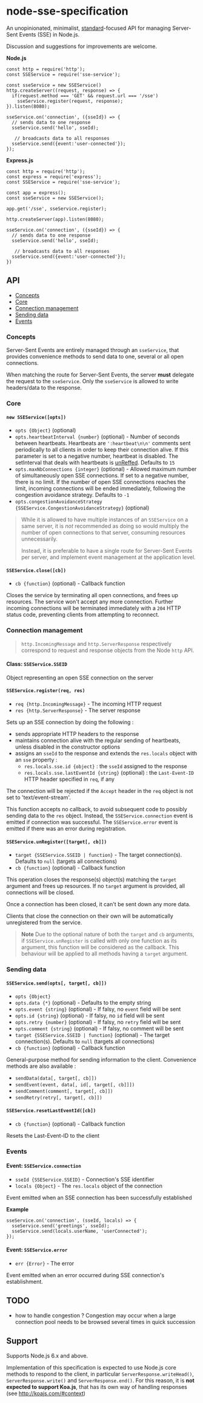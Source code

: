 # node-sse-specification

An unopinionated, minimalist, [standard](https://html.spec.whatwg.org/multipage/server-sent-events.html#server-sent-events)-focused API for managing Server-Sent Events (SSE) in Node.js.

Discussion and suggestions for improvements are welcome.

**Node.js**

    const http = require('http');
    const SSEService = require('sse-service');
    
    const sseService = new SSEService()
    http.createServer((request, response) => {
      if(request.method === 'GET' && request.url === '/sse')
        sseService.register(request, response);
    }).listen(8080);
    
    sseService.on('connection', ({sseId}) => {
      // sends data to one response
      sseService.send('hello', sseId);
       
       // broadcasts data to all responses
      sseService.send({event:'user-connected'});
    });

**Express.js**

    const http = require('http');
    const express = require('express');
    const SSEService = require('sse-service');
    
    const app = express();
    const sseService = new SSEService();

    app.get('/sse', sseService.register);
 
    http.createServer(app).listen(8080);

    sseService.on('connection', ({sseId}) => {
      // sends data to one response
      sseService.send('hello', sseId);
       
       // broadcasts data to all responses
      sseService.send({event:'user-connected'});
    })

## API

  - [Concepts](#concepts)
  - [Core](#core)
  - [Connection management](#connection-management)
  - [Sending data](#sending-data)
  - [Events](#events)

### Concepts

Server-Sent Events are entirely managed through an `sseService`, that provides convenience methods to send data to one, several or all open connections.

When matching the route for Server-Sent Events, the server **must** delegate the request to the `sseService`. Only the `sseService` is allowed to write headers/data to the response. 

### Core

#### `new SSEService([opts])`

  - `opts {Object}` (optional)
  - `opts.heartbeatInterval {number}` (optional) - Number of seconds between heartbeats. 
         Heartbeats are `':heartbeat\n\n'` comments sent periodically to all clients in order to keep their connection alive. 
         If this parameter is set to a negative number, heartbeat is disabled.
         The setInterval that deals with heartbeats is [unReffed](https://nodejs.org/api/timers.html#timers_timeout_unref).
         Defaults to `15` 
  - `opts.maxNbConnections {integer}` (optional) - Allowed maximum number of simultaneously open SSE connections. 
         If set to a negative number, there is no limit. 
         If the number of open SSE connections reaches the limit, incoming connections will be ended immediately, following the congestion avoidance strategy.
         Defaults to `-1`
  - `opts.congestionAvoidanceStrategy {SSEService.CongestionAvoidanceStrategy}` (optional)

> While it is allowed to have multiple instances of an `SSEService` on a same server, it is *not* recommended as doing so would multiply the number of open connections to that server, consuming resources unnecessarily.
>
> Instead, it is preferable to have a single route for Server-Sent Events per server, and implement event management at the application level. 

#### `SSEService.close([cb])`

  - `cb {function}` (optional) - Callback function

Closes the service by terminating all open connections, and frees up resources. The service won't accept any more connection. 
Further incoming connections will be terminated immediately with a `204` HTTP status code, preventing clients from attempting to reconnect.

### Connection management

> `http.IncomingMessage` and `http.ServerResponse` respectively correspond to request and response objects from the Node `http` API.

#### Class: `SSEService.SSEID`

Object representing an open SSE connection on the server

#### `SSEService.register(req, res)`

  - `req {http.IncomingMessage}` - The incoming HTTP request
  - `res {http.ServerResponse}` - The server response

Sets up an SSE connection by doing the following :

  - sends appropriate HTTP headers to the response 
  - maintains connection alive with the regular sending of heartbeats, unless disabled in the constructor options
  - assigns an `sseId` to the response and extends the `res.locals` object with an `sse` property :
    - `res.locals.sse.id {object}` : the `sseId` assigned to the response
    - `res.locals.sse.lastEventId {string}` (optional) : the `Last-Event-ID` HTTP header specified in `req`, if any 
       
The connection will be rejected if the `Accept` header in the `req` object is not set to 'text/event-stream'.
 
This function accepts no callback, to avoid subsequent code to possibly sending data to the `res` object. 
Instead, the `SSEService.connection` event is emitted if connection was successful. The `SSEService.error` event is emitted if there was an error during registration.
    
#### `SSEService.unRegister([target[, cb]])`

  - `target {SSEService.SSEID | function}` - The target connection(s). Defaults to `null` (targets all connections)
  - `cb {function}` (optional) - Callback function 

This operation closes the response(s) object(s) matching the `target` argument and frees up resources. If no `target` argument is provided, all connections will be closed.

Once a connection has been closed, it can't be sent down any more data. 

Clients that close the connection on their own will be automatically unregistered from the service.

> **Note** Due to the optional nature of both the `target` and `cb` arguments, if `SSEService.unRegister` is called
> with only one function as its argument, this function will be considered as the callback. This behaviour will be applied to all methods having a `target` argument.

### Sending data

#### `SSEService.send(opts[, target[, cb]])`

  - `opts {Object}`
  - `opts.data {*}` (optional) - Defaults to the empty string
  - `opts.event {string}` (optional) - If falsy, no `event` field will be sent
  - `opts.id {string}` (optional) - If falsy, no `id` field will be sent
  - `opts.retry {number}` (optional) - If falsy, no `retry` field will be sent
  - `opts.comment {string}` (optional) - If falsy, no comment will be sent
  - `target {SSEService.SSEID | function}` (optional) - The target connection(s). Defaults to `null` (targets all connections)
  - `cb {function}` (optional) - Callback function
  
General-purpose method for sending information to the client. Convenience methods are also available :
 
 - `sendData(data[, target[, cb]])`
 - `sendEvent(event, data[, id[, target[, cb]]])` 
 - `sendComment(comment[, target[, cb]])`
 - `sendRetry(retry[, target[, cb]])`
  
#### `SSEService.resetLastEventId([cb])`

  - `cb {function}` (optional) - Callback function
  
Resets the Last-Event-ID to the client

### Events

#### Event: `SSEService.connection`

  - `sseId {SSEService.SSEID}` - Connection's SSE identifier
  - `locals {Object}` - The `res.locals` object of the connection
  
Event emitted when an SSE connection has been successfully established
  
**Example**

    sseService.on('connection', (sseId, locals) => {
      sseService.send('greetings', sseId);   
      sseService.send(locals.userName, 'userConnected');
    });
    
#### Event: `SSEService.error`

  - `err {Error}` - The error

Event emitted when an error occurred during SSE connection's establishment.

## TODO

  - how to handle congestion ? Congestion may occur when a large connection pool needs to be browsed several times in quick succession

## Support

Supports Node.js 6.x and above.

Implementation of this specification is expected to use Node.js core methods to respond to the client, in particular `ServerResponse.writeHead()`, `ServerResponse.write()` and `ServerResponse.end()`.
For this reason, it is **not expected to support Koa.js**, that has its own way of handling responses (see http://koajs.com/#context)